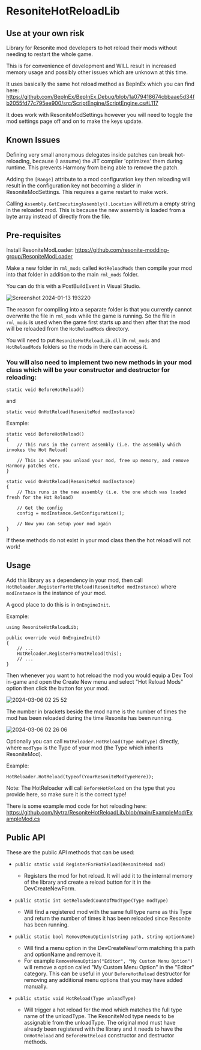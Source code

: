 # ResoniteHotReloadLib

## Use at your own risk

Library for Resonite mod developers to hot reload their mods without needing to restart the whole game.

This is for convenience of development and WILL result in increased memory usage and possibly other issues which are unknown at this time.

It uses basically the same hot reload method as BepInEx which you can find here: https://github.com/BepInEx/BepInEx.Debug/blob/1a079418674cbbaae5d34fb2055fd77c795ee900/src/ScriptEngine/ScriptEngine.cs#L117

It does work with ResoniteModSettings however you will need to toggle the mod settings page off and on to make the keys update.

## Known Issues

Defining very small anonymous delegates inside patches can break hot-reloading, because (I assume) the JIT compiler 'optimizes' them during runtime. This prevents Harmony from being able to remove the patch.

Adding the `[Range]` attribute to a mod configuration key then reloading will result in the configuration key not becoming a slider in ResoniteModSettings. This requires a game restart to make work.

Calling `Assembly.GetExecutingAssembly().Location` will return a empty string in the reloaded mod. This is because the new assembly is loaded from a byte array instead of directly from the file.

## Pre-requisites

Install ResoniteModLoader: https://github.com/resonite-modding-group/ResoniteModLoader

Make a new folder in `rml_mods` called `HotReloadMods` then compile your mod into that folder in addition to the main `rml_mods` folder.

You can do this with a PostBuildEvent in Visual Studio.

![Screenshot 2024-01-13 193220](https://github.com/Nytra/ResoniteHotReloadLib/assets/14206961/427f9f36-2324-450e-bb6a-044ba6071ff0)

The reason for compiling into a separate folder is that you currently cannot overwrite the file in `rml_mods` while the game is running. So the file in `rml_mods` is used when the game first starts up and then after that the mod will be reloaded from the `HotReloadMods` directory.

You will need to put `ResoniteHotReloadLib.dll` in `rml_mods` and `HotReloadMods` folders so the mods in there can access it.

### You will also need to implement two new methods in your mod class which will be your constructor and destructor for reloading:

`static void BeforeHotReload()`

and 

`static void OnHotReload(ResoniteMod modInstance)`

Example:

```
static void BeforeHotReload()
{
    // This runs in the current assembly (i.e. the assembly which invokes the Hot Reload)

    // This is where you unload your mod, free up memory, and remove Harmony patches etc.
}

static void OnHotReload(ResoniteMod modInstance)
{
    // This runs in the new assembly (i.e. the one which was loaded fresh for the Hot Reload)

    // Get the config
    config = modInstance.GetConfiguration();

    // Now you can setup your mod again
}
```

If these methods do not exist in your mod class then the hot reload will not work!

## Usage

Add this library as a dependency in your mod, then call `HotReloader.RegisterForHotReload(ResoniteMod modInstance)` where `modInstance` is the instance of your mod.

A good place to do this is in `OnEngineInit`.

Example:

```
using ResoniteHotReloadLib;

public override void OnEngineInit()
{
    // ...
    HotReloader.RegisterForHotReload(this);
    // ...
}
```

Then whenever you want to hot reload the mod you would equip a Dev Tool in-game and open the Create New menu and select "Hot Reload Mods" option then click the button for your mod.

![2024-03-06 02 25 52](https://github.com/Nytra/ResoniteHotReloadLib/assets/14206961/03094209-583a-45e1-9e6c-6037769a1618)

The number in brackets beside the mod name is the number of times the mod has been reloaded during the time Resonite has been running.

![2024-03-06 02 26 06](https://github.com/Nytra/ResoniteHotReloadLib/assets/14206961/a942154e-a37d-4ec9-b914-66d66900c587)

Optionally you can call `HotReloader.HotReload(Type modType)` directly, where `modType` is the Type of your mod (the Type which inherits ResoniteMod).

Example:

```
HotReloader.HotReload(typeof(YourResoniteModTypeHere));
```

Note: The HotReloader will call `BeforeHotReload` on the type that you provide here, so make sure it is the correct type!

There is some example mod code for hot reloading here: https://github.com/Nytra/ResoniteHotReloadLib/blob/main/ExampleMod/ExampleMod.cs

## Public API

These are the public API methods that can be used:

- `public static void RegisterForHotReload(ResoniteMod mod)`
    - Registers the mod for hot reload. It will add it to the internal memory of the library and create a reload button for it in the DevCreateNewForm.

- `public static int GetReloadedCountOfModType(Type modType)`
    - Will find a registered mod with the same full type name as this Type and return the number of times it has been reloaded since Resonite has been running.
 
- `public static bool RemoveMenuOption(string path, string optionName)`
    - Will find a menu option in the DevCreateNewForm matching this path and optionName and remove it.
    - For example `RemoveMenuOption("Editor", "My Custom Menu Option")` will remove a option called "My Custom Menu Option" in the "Editor" category. This can be useful in your `BeforeHotReload` destructor for removing any additional menu options that you may have added manually.
 
- `public static void HotReload(Type unloadType)`
    - Will trigger a hot reload for the mod which matches the full type name of the unloadType. The ResoniteMod type needs to be assignable from the unloadType. The original mod must have already been registered with the library and it needs to have the `OnHotReload` and `BeforeHotReload` constructor and destructor methods.
